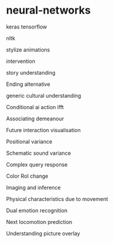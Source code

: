 # neural-networks
keras
tensorflow

nltk

stylize
animations

intervention

story understanding 

Ending alternative 

generic cultural understanding 

Conditional ai action ifft

Associating demeanour

Future interaction visualisation 

Positional variance

Schematic sound variance

Complex query response

Color RoI change

Imaging and inference

Physical characteristics due to movement

Dual emotion recognition 

Next locomotion prediction 

Understanding picture overlay
